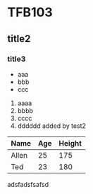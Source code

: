 # TFB103
## title2
### title3
- aaa
- bbb
- ccc

1. aaaa
2. bbbb
3. cccc
4. dddddd added by test2



Name|Age|Height
----|---|------
Allen|25|175
Ted|23|180

adsfadsfsafsd
